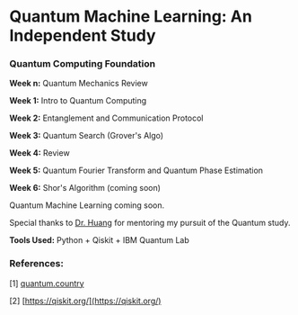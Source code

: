 # Quantum Machine Learning: An Independent Study


### Quantum Computing Foundation
 
**Week n:** Quantum Mechanics Review

**Week 1:** Intro to Quantum Computing

**Week 2:** Entanglement and Communication Protocol

**Week 3:** Quantum Search (Grover's Algo)

**Week 4:** Review

**Week 5:** Quantum Fourier Transform and Quantum Phase Estimation

**Week 6:** Shor's Algorithm (coming soon)

Quantum Machine Learning coming soon.


Special thanks to [Dr. Huang](https://danehuang.github.io/index.html) for mentoring my pursuit of the Quantum study.


**Tools Used:** Python + Qiskit + IBM Quantum Lab


### References:

[1] [quantum.country](https://quantum.country/)

[2] [https://qiskit.org/](https://qiskit.org/)
